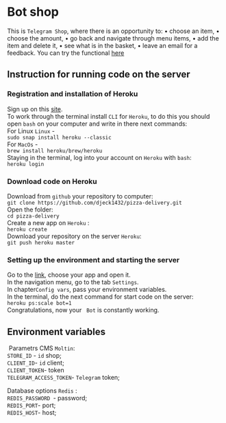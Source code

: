 # Bot shop
 This is ```Telegram Shop```, where there is an opportunity to:
 • choose an item,
 • choose the amount,
 • go back and navigate through menu items,
 • add the item and delete it,
 • see what is in the basket,
 • leave an email for a feedback. You can try the functional <a href='https://t.me/DevmanLesson3_bot'>here</a>

## Instruction for running code on the server

### Registration and installation of Heroku

Sign up on this  <a href='https://signup.heroku.com/dc'>site</a>.
<br>
To work through the terminal install ```CLI``` for ```Heroku```, to do this you should open ``bash`` on your computer and write in there next commands: 
<br>
For Linux  ```Linux``` -<br>
```sudo snap install heroku --classic```
<br>
For ```MacOs``` - <br>
```brew install heroku/brew/heroku```
<br>
Staying in the terminal, log into your account on ```Heroku``` with ```bash```:
<br>
```heroku login```
<br>
### Download code on Heroku

Download from ```github``` your repository to computer:
<br>
```git clone https://github.com/djeck1432/pizza-delivery.git```
<br>
Open the folder:
<br>
```cd pizza-delivery ```
<br>
Create a new app on ```Heroku``` :
<br>
```heroku create```
<br>
Download your repository on the server ```Heroku```:
<br>
```git push heroku master```
<br>

### Setting up the environment and starting the server

Go to the <a href='https://dashboard.heroku.com/apps'>link</a>, choose your app and open it.
<br>
In the navigation menu, go to the tab ```Settings```.
<br>
In chapter```Config vars```, pass your environment variables.
<br>
In the terminal, do the next command for start code on the server:<br>
```heroku ps:scale bot=1```
<br>
Congratulations, now your `` Bot`` is constantly working.
<a name='env'></a>


## Environment variables 
 Parametrs CMS ```Moltin```:
<br>
```STORE_ID``` - ```id``` shop;
<br>
```CLIENT_ID```- ```id``` client;
<br>
```CLIENT_TOKEN```- token 
<br>
```TELEGRAM_ACCESS_TOKEN```- ```Telegram``` token;
<br>

Database options ```Redis``` :
<br>
```REDIS_PASSWORD ```-  password;
<br>
```REDIS_PORT```- port;
<br>
```REDIS_HOST```- host;
